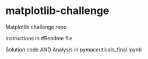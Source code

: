 # matplotlib-challenge
Matplotlib challenge repo

Instructions in #Readme file

Solution code AND Analysis in pymaceuticals_final.ipynb

